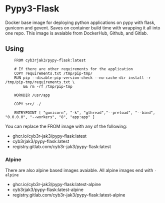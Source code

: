 # Pypy3-Flask

Docker base image for deploying python applications on pypy with flask, gunicorn and gevent. Saves on container build time with wrapping it all into one repo. This image is avaiable from DockerHub, Github, and Gitlab.

## Using

```docker
    FROM cyb3rjak3/pypy-flask:latest

    # If there are other requirements for the application
    COPY requirements.txt /tmp/pip-tmp/
    RUN pip --disable-pip-version-check --no-cache-dir install -r /tmp/pip-tmp/requirements.txt \
        && rm -rf /tmp/pip-tmp

    WORKDIR /usr/app

    COPY src/ ./

    ENTRYPOINT [ "gunicorn", "-k", "gthread","--preload", "--bind", "0.0.0.0", "--workers", "8", "app:app" ]
```

You can replace the FROM image with any of the following:

- ghcr.io/cyb3r-jak3/pypy-flask:latest
- cyb3rjak3/pypy-flask:latest
- registry.gitlab.com/cyb3r-jak3/pypy-flask:latest

### Alpine

There are also alpine based images avaiable. All alpine images end with `-alpine`

- ghcr.io/cyb3r-jak3/pypy-flask:latest-alpine
- cyb3rjak3/pypy-flask:latest-alpine
- registry.gitlab.com/cyb3r-jak3/pypy-flask:latest-alpine